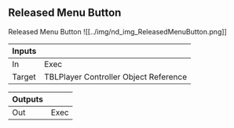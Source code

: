 ## Released Menu Button
Released Menu Button
![[../img/nd_img_ReleasedMenuButton.png]]

|Inputs||
|--|--|
| In | Exec |
| Target | TBLPlayer Controller Object Reference |

|Outputs||
|--|--|
| Out | Exec |
